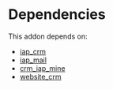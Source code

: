# Dependencies

This addon depends on:

- [iap_crm](../../odoo-bringout-oca-ocb-iap_crm)
- [iap_mail](../../odoo-bringout-oca-ocb-iap_mail)
- [crm_iap_mine](../../odoo-bringout-oca-ocb-crm_iap_mine)
- [website_crm](../../odoo-bringout-oca-ocb-website_crm)
